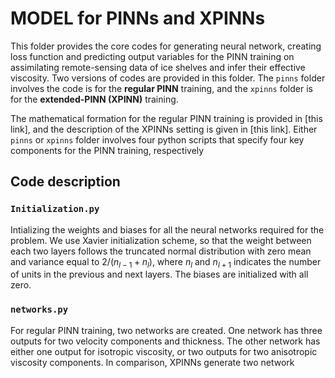 # MODEL for PINNs and XPINNs

This folder provides the core codes for generating neural network, creating
loss function and predicting output variables for the PINN training on assimilating 
remote-sensing data of ice shelves and infer their effective viscosity. Two versions
of codes are provided in this folder. The `pinns` folder involves the code is for 
the **regular PINN** training, and the `xpinns` folder is for the **extended-PINN
(XPINN)** training. 

The mathematical formation for the regular PINN training is provided in [this link], 
and the description of the XPINNs setting is given in [this link]. Either `pinns` 
or `xpinns` folder involves four python scripts that specify four key components
for the PINN training, respectively

## Code description
### `Initialization.py`

Intializing the weights and biases for all the neural networks required for the problem.
We use Xavier initialization scheme, so that the weight between each two layers follows 
the truncated normal distribution with zero mean and variance equal to $2/(n_{l-1}+n_{l})$,
where $n_{l}$ and $n_{l+1}$ indicates the number of units in the previous and next layers.
The biases are initialized with all zero.


### `networks.py`

For regular PINN training, two networks are created. One network has three outputs for two 
velocity components and thickness. The other network has either one output for isotropic
viscosity, or two outputs for two anisotropic viscosity components. In comparison, XPINNs
generate two network 
